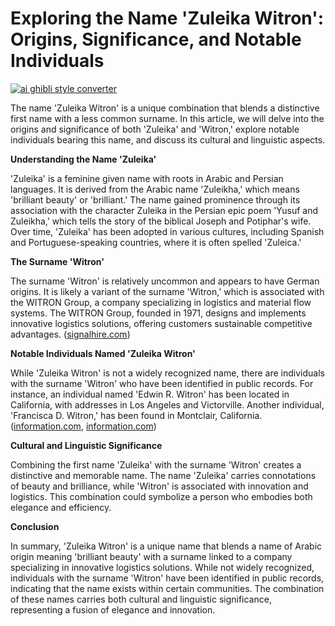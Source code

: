 # Exploring the Name 'Zuleika Witron': Origins, Significance, and Notable Individuals

[![ai ghibli style converter](https://i.imgur.com/dwt8Y5G.gif)](https://witbeam.net/slzx)

The name 'Zuleika Witron' is a unique combination that blends a distinctive first name with a less common surname. In this article, we will delve into the origins and significance of both 'Zuleika' and 'Witron,' explore notable individuals bearing this name, and discuss its cultural and linguistic aspects.

**Understanding the Name 'Zuleika'**

'Zuleika' is a feminine given name with roots in Arabic and Persian languages. It is derived from the Arabic name 'Zuleikha,' which means 'brilliant beauty' or 'brilliant.' The name gained prominence through its association with the character Zuleika in the Persian epic poem 'Yusuf and Zuleikha,' which tells the story of the biblical Joseph and Potiphar's wife. Over time, 'Zuleika' has been adopted in various cultures, including Spanish and Portuguese-speaking countries, where it is often spelled 'Zuleica.'

**The Surname 'Witron'**

The surname 'Witron' is relatively uncommon and appears to have German origins. It is likely a variant of the surname 'Witron,' which is associated with the WITRON Group, a company specializing in logistics and material flow systems. The WITRON Group, founded in 1971, designs and implements innovative logistics solutions, offering customers sustainable competitive advantages. ([signalhire.com](https://www.signalhire.com/companies/witron-group?utm_source=openai))

**Notable Individuals Named 'Zuleika Witron'**

While 'Zuleika Witron' is not a widely recognized name, there are individuals with the surname 'Witron' who have been identified in public records. For instance, an individual named 'Edwin R. Witron' has been located in California, with addresses in Los Angeles and Victorville. Another individual, 'Francisca D. Witron,' has been found in Montclair, California. ([information.com](https://information.com/people/edwin-witron/?utm_source=openai), [information.com](https://information.com/people/francisca-witron/?utm_source=openai))

**Cultural and Linguistic Significance**

Combining the first name 'Zuleika' with the surname 'Witron' creates a distinctive and memorable name. The name 'Zuleika' carries connotations of beauty and brilliance, while 'Witron' is associated with innovation and logistics. This combination could symbolize a person who embodies both elegance and efficiency.

**Conclusion**

In summary, 'Zuleika Witron' is a unique name that blends a name of Arabic origin meaning 'brilliant beauty' with a surname linked to a company specializing in innovative logistics solutions. While not widely recognized, individuals with the surname 'Witron' have been identified in public records, indicating that the name exists within certain communities. The combination of these names carries both cultural and linguistic significance, representing a fusion of elegance and innovation.